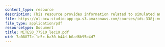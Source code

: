 ```yaml
---
content_type: resource
description: This resource provides information related to simulated annealing.
file: https://ol-ocw-studio-app-qa.s3.amazonaws.com/courses/ids-338j-multidisciplinary-system-design-optimization-spring-2010/7a08877e1c5cba30b44db0ad6b95e4d7_MITESD_77S10_lec10.pdf
file_type: application/pdf
resourcetype: Document
title: MITESD_77S10_lec10.pdf
uid: 7a08877e-1c5c-ba30-b44d-b0ad6b95e4d7
---
```

